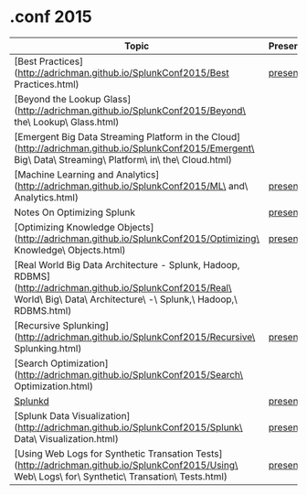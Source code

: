 # .conf 2015

Topic | Presentation
------|-------------
[Best Practices](http://adrichman.github.io/SplunkConf2015/Best Practices.html)| [presentation](http://adrichman.github.io/SplunkConf2015/presentations/conf2015_BSimon_Splunk_UsingSplunkSearchLanguage_BestPracticesandBetter.pdf)
[Beyond the Lookup Glass](http://adrichman.github.io/SplunkConf2015/Beyond\ the\ Lookup\ Glass.html)||
[Emergent Big Data Streaming Platform in the Cloud](http://adrichman.github.io/SplunkConf2015/Emergent\ Big\ Data\ Streaming\ Platform\ in\ the\ Cloud.html)||
[Machine Learning and Analytics](http://adrichman.github.io/SplunkConf2015/ML\ and\ Analytics.html) | [presentation](http://adrichman.github.io/SplunkConf2015/presentations/conf2015_Oliner_Splunk_WhatsNew_MachineLearningAndAnalyticsInSplunk.pdf)
Notes On Optimizing Splunk | [presentation](http://adrichman.github.io/SplunkConf2015/presentations/conf2015_DBitincka_Splunk_Deploying_NotesonOptimizingSplunk.pdf)
[Optimizing Knowledge Objects](http://adrichman.github.io/SplunkConf2015/Optimizing\ Knowledge\ Objects.html)| [presentation](http://adrichman.github.io/SplunkConf2015/presentations/conf2015_MMueller_Consist_Deploying_OptimizingSplunkKnowledge.pdf)
[Real World Big Data Architecture - Splunk, Hadoop, RDBMS](http://adrichman.github.io/SplunkConf2015/Real\ World\ Big\ Data\ Architecture\ -\ Splunk,\ Hadoop,\ RDBMS.html)||
[Recursive Splunking](http://adrichman.github.io/SplunkConf2015/Recursive\ Splunking.html)| [presentation](http://adrichman.github.io/SplunkConf2015/presentations/conf2015_GHrebek_NewYorkAirBrake_UsingSplunkSearchLanguage_RecursiveSplunkingBuildingaData.pdf)
[Search Optimization](http://adrichman.github.io/SplunkConf2015/Search\ Optimization.html)||
[Splunkd](http://adrichman.github.io/SplunkConf2015/Splunkd.html)| [presentation](http://adrichman.github.io/SplunkConf2015/presentations/conf2015_ABath_JKerai_Splunk_SplunkClassics_HowSplunkdWorks.pdf)
[Splunk Data Visualization](http://adrichman.github.io/SplunkConf2015/Splunk\ Data\ Visualization.html)| [presentation](http://adrichman.github.io/SplunkConf2015/presentations/conf2015_MAgnew_Splunk_Developing_VisualizingDatafromThe.pdf)
[Using Web Logs for Synthetic Transation Tests](http://adrichman.github.io/SplunkConf2015/Using\ Web\ Logs\ for\ Synthetic\ Transation\ Tests.html)| [presentation](http://adrichman.github.io/SplunkConf2015/presentations/conf2015_JBrown_Pac_Northwest_Natl_Lab_Application_Management_UsingWebLogsIn.pdf)